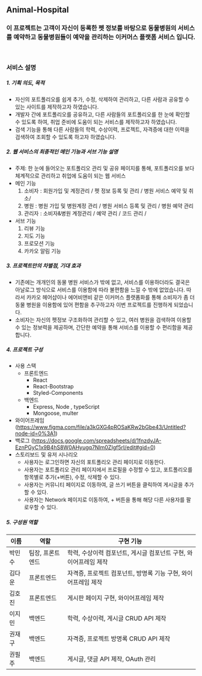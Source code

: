 ## Animal-Hospital

### **이 프로젝트는 고객이 자신이 등록한 펫 정보를 바탕으로 동물병원의 서비스를 예약하고 동물병원들이 예약을 관리하는 이커머스 플랫폼 서비스 입니다.**

<br>

### **서비스 설명**

##### 1. 기획 의도, 목적

- 자신의 포트폴리오를 쉽게 추가, 수정, 삭제하여 관리하고, 다른 사람과 공유할 수 있는 사이트를 제작하고자 하였습니다.
- 개발자 간에 포트폴리오를 공유하고, 다른 사람들의 포트폴리오를 한 눈에 확인할 수 있도록 하여, 취업 준비에 도움이 되는 서비스를 제작하고자 하였습니다.
- 검색 기능을 통해 다른 사람들의 학력, 수상이력, 프로젝트, 자격증에 대한 이력을 검색하여 조회할 수 있도록 하고자 하였습니다.

##### 2. 웹 서비스의 최종적인 메인 기능과 서브 기능 설명

- 주제: 한 눈에 들어오는 포트폴리오 관리 및 공유 페이지를 통해, 포트폴리오를 보다 체계적으로 관리하고 취업에 도움이 되는 웹 서비스
- 메인 기능
  1.  소비자 : 회원가입 및 계정관리 / 펫 정보 등록 및 관리 / 병원 서비스 예약 및 취소/
  2.  병원 : 병원 가입 및 병원계정 관리 / 병원 서비스 등록 및 관리 / 병원 예약 관리
  3.  관리자 : 소비자&병원 계정관리 / 예약 관리 / 코드 관리 /
- 서브 기능
  1.  리뷰 기능
  2.  지도 기능
  3.  프로모션 기능
  4.  카카오 알림 기능

##### 3. 프로젝트만의 차별점, 기대 효과

- 기존에는 개개인의 동물 병원 서비스가 밖에 없고, 서비스를 이용하더라도 결국은 아날로그 방식으로 서비스를 이용함에 따라 불편함을 느낄 수 밖에 없었습니다. 따라서 카카오 헤어샵이나 에어비앤비 같은 이커머스 플랫폼화를 통해 소비자가 좀 더 동물 병원을 이용함에 있어 편함을 추구하고자 이번 프로젝트를 진행하게 되었습니다.
- 소비자는 자신의 펫정보 구조화하여 관리할 수 있고, 여러 병원을 검색하여 이용할 수 있는 정보력을 제공하며, 간단한 예약을 통해 서비스를 이용할 수 편리함을 제공합니다.

##### 4. 프로젝트 구성

- 사용 스택
  - 프론트엔드
    - React
    - React-Bootstrap
    - Styled-Components
  - 백엔드
    - Express, Node , typeScript
    - Mongoose, multer
- 와이어프레임 (https://www.figma.com/file/a3kGXG4pROSaKRw2bGbe43/Untitled?node-id=0%3A1)
- 백로그 (https://docs.google.com/spreadsheets/d/1fnzdvJA-EznPGyC1x9B4hS8W0AHyugq7Nlm0ZIgf5rI/edit#gid=0)
- 스토리보드 및 유저 시나리오
  - 사용자는 로그인하면 자신의 포트폴리오 관리 페이지로 이동한다.
  - 사용자는 포트폴리오 관리 페이지에서 프로필을 수정할 수 있고, 포트폴리오를 항목별로 추가(+버튼), 수정, 삭제할 수 있다.
  - 사용자는 커뮤니티 페이지로 이동하여, 글 쓰기 버튼을 클릭하여 게시글을 추가할 수 있다.
  - 사용자는 Network 페이지로 이동하여, + 버튼을 통해 해당 다른 사용자를 팔로우할 수 있다.

##### 5. 구성원 역할

| 이름   | 역할             | 구현 기능                                                        |
| ------ | ---------------- | ---------------------------------------------------------------- |
| 박민수 | 팀장, 프론트엔드 | 학력, 수상이력 컴포넌트, 게시글 컴포넌트 구현, 와이어프레임 제작 |
| 김다운 | 프론트엔드       | 자격증, 프로젝트 컴포넌트, 방명록 기능 구현, 와이어프레임 제작   |
| 김호진 | 프론트엔드       | 게시판 페이지 구현, 와이어프레임 제작                            |
| 이지민 | 백엔드           | 학력, 수상이력, 게시글 CRUD API 제작                             |
| 권재구 | 백엔드           | 자격증, 프로젝트 방명록 CRUD API 제작                            |
| 권필주 | 백엔드           | 게시글, 댓글 API 제작, OAuth 관리                                |

